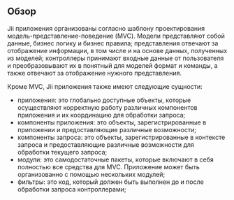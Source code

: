 
## Обзор

Jii приложения организованы согласно шаблону проектирования модель-представление-поведение (MVC).
Модели представляют собой данные, бизнес логику и бизнес правила; представления отвечают за отображение
информации, в том числе и на основе данных, полученных из моделей; контроллеры принимают входные данные от
пользователя и преобразовывают их в понятный для моделей формат и команды, а также отвечают за отображение
нужного представления.

Кроме MVC, Jii приложения также имеют следующие сущности:
- приложения: это глобально доступные объекты, которые осуществляют корректную работу различных компонентов
приложения и их координацию для обработки запроса;
- компоненты приложения: это объекты, зарегистрированные в приложении и предоставляющие различные возможности;
- компоненты запроса: это объекты, зарегистрированные в контексте запроса и предоставляющие различные
возможности для обработки текущего запроса;
- модули: это самодостаточные пакеты, которые включают в себя полностью все средства для MVC. Приложение
может быть организованно с помощью нескольких модулей;
- фильтры: это код, который должен быть выполнен до и после обработки запроса контроллерами;

